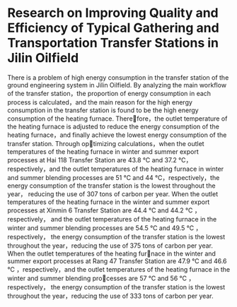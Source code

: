 # Research on Improving Quality and Efficiency of Typical Gathering and Transportation Transfer Stations in Jilin Oilfield
There is a problem of high energy consumption in the transfer station of the ground engineering system in Jilin Oilfield. By analyzing the main workflow of the transfer station，the proportion of energy consumption in each process is calculated，and the main reason for the high energy consumption in the transfer station is found to be the high energy consumption of the heating furnace. Therefore，the outlet temperature of the heating furnace is adjusted to reduce the energy consumption of the heating furnace，and finally achieve the lowest energy consumption of the transfer station. Through optimizing calculations，when the outlet temperatures of the heating furnace in winter and summer export processes at Hai 118 Transfer Station are 43.8 ℃ and 37.2 ℃，respectively，and the outlet temperatures of the heating furnace in winter and summer blending processes are 51 ℃ and 44 ℃，respectively，the energy consumption of the transfer station is the lowest throughout the year， reducing the use of 307 tons of carbon per year. When the outlet temperatures of the heating furnace in the winter and summer export processes at Xinmin 6 Transfer Station are 44.4 ℃ and 44.2 ℃ ， respectively， and the outlet temperatures of the heating furnace in the winter and summer blending processes are 54.5 ℃ and 49.5 ℃ ， respectively， the energy consumption of the transfer station is the lowest throughout the year，reducing the use of 375 tons of carbon per year. When the outlet temperatures of the heating furnace in the winter and summer export processes at Rang 47 Transfer Station are 47.9 ℃ and 46.6 ℃ ，respectively，and the outlet temperatures of the heating furnace in the winter and summer blending processes are 57 ℃ and 56 ℃ ， respectively， the energy consumption of the transfer station is the lowest throughout the year，reducing the use of 333 tons of carbon per year.
